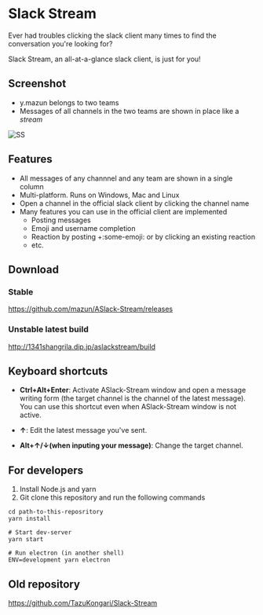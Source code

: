 # Slack Stream

Ever had troubles clicking the slack client many times to find the conversation you're looking for?

Slack Stream, an all-at-a-glance slack client, is just for you!

## Screenshot

- y.mazun belongs to two teams
- Messages of all channels in the two teams are shown in place like a *stream*

![SS](https://github.com/mazun/ASlack-Stream/blob/master/images/screenshot01.png)

## Features

- All messages of any channnel and any team are shown in a single column
- Multi-platform. Runs on Windows, Mac and Linux
- Open a channel in the official slack client by clicking the channel name
- Many features you can use in the official client are implemented
  - Posting messages
  - Emoji and username completion
  - Reaction by posting +:some-emoji: or by clicking an existing reaction
  - etc.

## Download

### Stable

https://github.com/mazun/ASlack-Stream/releases

### Unstable latest build

http://1341shangrila.dip.jp/aslackstream/build

## Keyboard shortcuts

- **Ctrl+Alt+Enter**:
Activate ASlack-Stream window and open a message writing form (the target channel is the channel of the latest message).
You can use this shortcut even when ASlack-Stream window is not active.

- **↑**:
Edit the latest message you've sent.

- **Alt+↑/↓(when inputing your message)**:
Change the target channel.


## For developers

1. Install Node.js and yarn
2. Git clone this repository and run the following commands

```shell
cd path-to-this-reposritory
yarn install

# Start dev-server
yarn start

# Run electron (in another shell)
ENV=development yarn electron
```

## Old repository

https://github.com/TazuKongari/Slack-Stream
